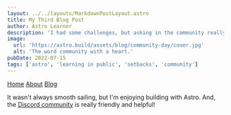 ```yaml
---
layout: ../../layouts/MarkdownPostLayout.astro
title: My Third Blog Post
author: Astro Learner
description: 'I had some challenges, but asking in the community really helped!'
image:
  url: 'https://astro.build/assets/blog/community-day/cover.jpg'
  alt: 'The word community with a heart.'
pubDate: 2022-07-15
tags: ['astro', 'learning in public', 'setbacks', 'community']
---
```


<a href="/">Home</a>
<a href="/about/">About</a>
<a href="/blog/">Blog</a>

It wasn't always smooth sailing, but I'm enjoying building with Astro. And, the [Discord community](https://astro.build/chat) is really friendly and helpful!

